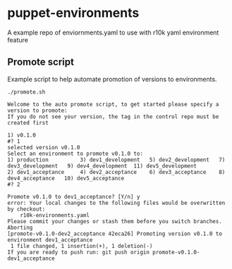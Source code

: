 # puppet-environments
A example repo of enviornments.yaml to use with r10k yaml environment feature



## Promote script
Example script to help automate promotion of versions to environments.

```shell
./promote.sh

Welcome to the auto promote script, to get started please specify a version to promote:
If you do not see your version, the tag in the control repo must be created first

1) v0.1.0
#? 1
selected version v0.1.0
Select an environment to promote v0.1.0 to:
1) production	       3) dev1_development   5) dev2_development   7) dev3_development	 9) dev4_development  11) dev5_development
2) dev1_acceptance     4) dev2_acceptance    6) dev3_acceptance	   8) dev4_acceptance	10) dev5_acceptance
#? 2

Promote v0.1.0 to dev1_acceptance? [Y/n] y
error: Your local changes to the following files would be overwritten by checkout:
	r10k-environments.yaml
Please commit your changes or stash them before you switch branches.
Aborting
[promote-v0.1.0-dev2_acceptance 42eca26] Promoting version v0.1.0 to environment dev1_acceptance
 1 file changed, 1 insertion(+), 1 deletion(-)
If you are ready to push run: git push origin promote-v0.1.0-dev1_acceptance

```
